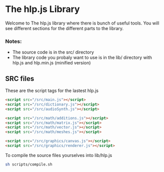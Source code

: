 # The hlp.js Library
Welcome to The hlp.js library where there is bunch of useful tools.
You will see different sections for the different parts to the library.

### Notes: 
* The source code is in the src/ directory
* The library code you probaly want to use is in the lib/ directory with hlp.js and hlp.min.js (minified version)

## SRC files
These are the script tags for the lastest hlp.js
```html
<script src="/src/main.js"></script>
<script src="/src/dictionary.js"></script>
<script src="/src/audioSynth.js"></script>

<script src="/src/math/additions.js"></script>
<script src="/src/math/matrix.js"></script>
<script src="/src/math/vector.js"></script>
<script src="/src/math/meshes.js"></script>

<script src="/src/graphics/canvas.js"></script>
<script src="/src/graphics/renderer.js"></script>
```

To compile the source files yourselves into lib/hlp.js
```sh
sh scripts/compile.sh
```
